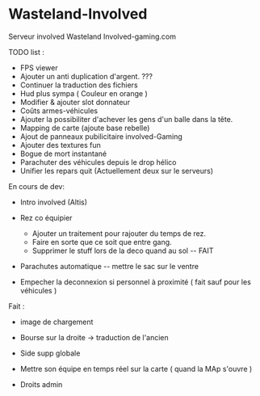 ﻿Wasteland-Involved
==================

Serveur involved Wasteland Involved-gaming.com

TODO list : 

- FPS viewer
- Ajouter un anti duplication d'argent.		???
- Continuer la traduction des fichiers
- Hud plus sympa ( Couleur en orange )
- Modifier & ajouter slot donnateur
- Coûts armes-véhicules
- Ajouter la possibiliter d'achever les gens d'un balle dans la tête.
- Mapping de carte (ajoute base rebelle)
- Ajout de panneaux pubilicitaire involved-Gaming
- Ajouter des textures fun
- Bogue de mort instantané
- Parachuter des véhicules depuis le drop hélico
- Unifier les repars quit (Actuellement deux sur le serveurs)

En cours de dev:

- Intro involved (Altis)
- Rez co équipier
	- Ajouter un traitement pour rajouter du temps de rez.
	- Faire en sorte que ce soit que entre gang.
	- Supprimer le stuff lors de la deco quand au sol		-- FAIT

- Parachutes automatique	-- mettre le sac sur le ventre
- Empecher la deconnexion si personnel à proximité ( fait sauf pour les véhicules )


Fait : 

- image de chargement

- Bourse sur la droite -> traduction de l'ancien
- Side supp globale
- Mettre son équipe en temps réel sur la carte ( quand la MAp s'ouvre )
- Droits admin
